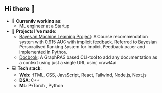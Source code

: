 ## Hi there 👋
- 🔭 **Currently working as**:
  -  ML engineer at a Startup 
- 🌟 **Projects I've made**:
  - [Bayesian Machine Learning Project](https://github.com/Saarthakkj/course_reccomendation): A Course recommendation system with 0.915 AUC with implicit feedback. Referred to Bayesian Personalised Ranking System for implicit Feedback paper and implemented in Python.
  - [Docbook](https://github.com/Saarthakkj/docbook): A GraphRAG based CLI-tool to add any documentation as a context using just a single URL using crawl4ai 
- 💻 **Tech stack**:
  - **Web**: HTML, CSS, JavaScript, React, Tailwind, Node.js, Next.js
  - **DSA**: C++
  - **ML**: PyTorch , Python
